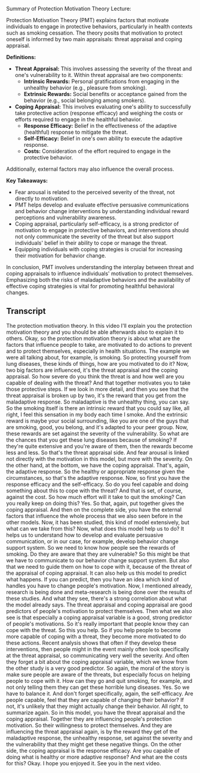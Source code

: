 Summary of Protection Motivation Theory Lecture:

Protection Motivation Theory (PMT) explains factors that motivate individuals to engage in protective behaviors, particularly in health contexts such as smoking cessation. The theory posits that motivation to protect oneself is informed by two main appraisals: threat appraisal and coping appraisal.

**Definitions:**
- **Threat Appraisal:** This involves assessing the severity of the threat and one's vulnerability to it. Within threat appraisal are two components:
  - **Intrinsic Rewards:** Personal gratifications from engaging in the unhealthy behavior (e.g., pleasure from smoking).
  - **Extrinsic Rewards:** Social benefits or acceptance gained from the behavior (e.g., social belonging among smokers).
- **Coping Appraisal:** This involves evaluating one's ability to successfully take protective action (response efficacy) and weighing the costs or efforts required to engage in the healthful behavior.
  - **Response Efficacy:** Belief in the effectiveness of the adaptive (healthful) response to mitigate the threat.
  - **Self-Efficacy:** Belief in one's own ability to execute the adaptive response.
  - **Costs:** Consideration of the effort required to engage in the protective behavior.

Additionally, external factors may also influence the overall process.

**Key Takeaways:**
- Fear arousal is related to the perceived severity of the threat, not directly to motivation.
- PMT helps develop and evaluate effective persuasive communications and behavior change interventions by understanding individual reward perceptions and vulnerability awareness.
- Coping appraisal, particularly self-efficacy, is a strong predictor of motivation to engage in protective behaviors, and interventions should not only communicate the severity of the threat but also support individuals' belief in their ability to cope or manage the threat.
- Equipping individuals with coping strategies is crucial for increasing their motivation for behavior change.

In conclusion, PMT involves understanding the interplay between threat and coping appraisals to influence individuals' motivation to protect themselves. Emphasizing both the risks of maladaptive behaviors and the availability of effective coping strategies is vital for promoting healthful behavioral changes.

## Transcript

The protection motivation theory. In this video I'll explain you the protection motivation theory and you should be able afterwards also to explain it to others. Okay, so the protection motivation theory is about what are the factors that influence people to take, are motivated to do actions to prevent and to protect themselves, especially in health situations. The example we were all talking about, for example, is smoking. So protecting yourself from lung diseases, these kinds of things, how are you motivated to do it? Now, two big factors are influenced, it's the threat appraisal and the coping appraisal. So how severe do you think the threat is and how well are you capable of dealing with the threat? And that together motivates you to take those protective steps. If we look in more detail, and then you see that the threat appraisal is broken up by two, it's the reward that you get from the maladaptive response. So maladaptive is the unhealthy thing, you can say. So the smoking itself is there an intrinsic reward that you could say like, all right, I feel this sensation in my body each time I smoke. And the extrinsic reward is maybe your social surrounding, like you are one of the guys that are smoking, good, you belong, and it's adapted to your peer group. Now, these rewards are set against the severity of the vulnerability. So what are the chances that you get these lung diseases because of smoking? If they're quite extensive and you're aware of them, then the rewards become less and less. So that's the threat appraisal side. And fear arousal is linked not directly with the motivation in this model, but more with the severity. On the other hand, at the bottom, we have the coping appraisal. That's, again, the adaptive response. So the healthy or appropriate response given the circumstances, so that's the adaptive response. Now, so first you have the response efficacy and the self-efficacy. So do you feel capable and doing something about this to cope with the threat? And that is set, of course, against the cost. So how much effort will it take to quit the smoking? Can you really keep on doing this? Yes. So that, again, put together gives the coping appraisal. And then on the complete side, you have the external factors that influence the whole process that we also seen before in the other models. Now, it has been studied, this kind of model extensively, but what can we take from this? Now, what does this model help us to do? It helps us to understand how to develop and evaluate persuasive communication, or in our case, for example, develop behavior change support system. So we need to know how people see the rewards of smoking. Do they are aware that they are vulnerable? So this might be that we have to communicate to our behavior change support system. But also that we need to guide them on how to cope with it, because of the threat of the appraisal of coping appraisal. It can also help us this model to predict what happens. If you can predict, then you have an idea which kind of handles you have to change people's motivation. Now, I mentioned already, research is being done and meta-research is being done over the results of these studies. And what they see, there's a strong correlation about what the model already says. The threat appraisal and coping appraisal are good predictors of people's motivation to protect themselves. Then what we also see is that especially a coping appraisal variable is a good, strong predictor of people's motivations. So it's really important that people know they can cope with the threat. So this you help. So if you help people to become more capable of coping with a threat, they become more motivated to do these actions. Recent analysis shows that often if they develop these interventions, then people might in the event mainly often look specifically at the threat appraisal, so communicating very well the severity. And often they forget a bit about the coping appraisal variable, which we know from the other study is a very good predictor. So again, the moral of the story is make sure people are aware of the threats, but especially focus on helping people to cope with it. How can they go and quit smoking, for example, and not only telling them they can get these horrible lung diseases. Yes. So we have to balance it. And don't forget specifically, again, the self-efficacy. Are people capable, feel that they are capable of changing their behavior? If not, it's unlikely that they might actually change their behavior. All right, to summarize again. So in this model, you have the threat appraisal and the coping appraisal. Together they are influencing people's protection motivation. So their willingness to protect themselves. And they are influencing the threat appraisal again, is by the reward they get of the maladaptive response, the unhealthy response, set against the severity and the vulnerability that they might get these negative things. On the other side, the coping appraisal is the response efficacy. Are you capable of doing what is healthy or more adaptive response? And what are the costs for this? Okay. I hope you enjoyed it. See you in the next video.